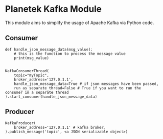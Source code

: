 # Planetek Kafka Module

This module aims to simplify the usage of Apache Kafka via Python code.

## Consumer
    
    def handle_json_message_data(msg_value):
        # this is the function to process the message value
        print(msg_value)


    KafkaConsumerThread(
        topic="myTopic",
        broker_address='127.0.1.1',
        handle_json_message_data=True # if json messages have been passed,
        run_as_separate_thread=False # True if you want to run the consumer in a separate thread
    ).start_consumer(handle_json_message_data)


    
## Producer

    KafkaProducer(
        broker_address='127.0.1.1' # kafka broker,
    ).publish_message('topic', <a JSON serializable object>)
    